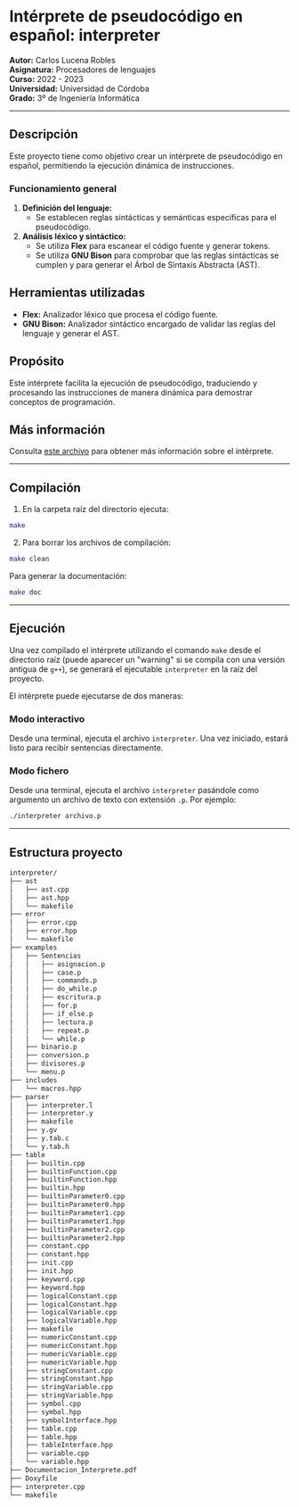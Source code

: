 # Intérprete de pseudocódigo en español: interpreter

**Autor:** Carlos Lucena Robles  
**Asignatura:** Procesadores de lenguajes  
**Curso:** 2022 - 2023  
**Universidad:** Universidad de Córdoba  
**Grado:** 3º de Ingeniería Informática  

---

## Descripción

Este proyecto tiene como objetivo crear un intérprete de pseudocódigo en español, permitiendo la ejecución dinámica de instrucciones.  

### Funcionamiento general  
1. **Definición del lenguaje:**  
   - Se establecen reglas sintácticas y semánticas específicas para el pseudocódigo.  
2. **Análisis léxico y sintáctico:**  
   - Se utiliza **Flex** para escanear el código fuente y generar tokens.  
   - Se utiliza **GNU Bison** para comprobar que las reglas sintácticas se cumplen y para generar el Árbol de Sintaxis Abstracta (AST).  

## Herramientas utilizadas  
- **Flex:** Analizador léxico que procesa el código fuente.  
- **GNU Bison:** Analizador sintáctico encargado de validar las reglas del lenguaje y generar el AST.  

## Propósito  
Este intérprete facilita la ejecución de pseudocódigo, traduciendo y procesando las instrucciones de manera dinámica para demostrar conceptos de programación.  

## Más información  
Consulta [este archivo](Documentacion_Interprete.pdf) para obtener más información sobre el intérprete.  

---

## Compilación

1. En la carpeta raíz del directorio ejecuta:
```bash
make
```
	
2. Para borrar los archivos de compilación:
```bash
make clean
```

Para generar la documentación:
```bash
make doc
```

---

## Ejecución

Una vez compilado el intérprete utilizando el comando `make` desde el directorio raíz (puede aparecer un "warning" si se compila con una versión antigua de `g++`), se generará el ejecutable `interpreter` en la raíz del proyecto.

El intérprete puede ejecutarse de dos maneras:

### Modo interactivo
Desde una terminal, ejecuta el archivo `interpreter`. Una vez iniciado, estará listo para recibir sentencias directamente.

### Modo fichero
Desde una terminal, ejecuta el archivo `interpreter` pasándole como argumento un archivo de texto con extensión `.p`. Por ejemplo:

```bash
./interpreter archivo.p
```

---

##  Estructura proyecto

```bash
interpreter/
├── ast
│   ├── ast.cpp
│   ├── ast.hpp
│   └── makefile
├── error
│   ├── error.cpp
│   ├── error.hpp
│   └── makefile
├── examples
│   ├── Sentencias
│   │   ├── asignacion.p
│   │   ├── case.p
│   │   ├── commands.p
│   │   ├── do_while.p
│   │   ├── escritura.p
│   │   ├── for.p
│   │   ├── if_else.p
│   │   ├── lectura.p
│   │   ├── repeat.p
│   │   └── while.p
│   ├── binario.p
│   ├── conversion.p
│   ├── divisores.p
│   └── menu.p
├── includes
│   └── macros.hpp
├── parser
│   ├── interpreter.l
│   ├── interpreter.y
│   ├── makefile
│   ├── y.gv
│   ├── y.tab.c
│   └── y.tab.h
├── table
│   ├── builtin.cpp
│   ├── builtinFunction.cpp
│   ├── builtinFunction.hpp
│   ├── builtin.hpp
│   ├── builtinParameter0.cpp
│   ├── builtinParameter0.hpp
│   ├── builtinParameter1.cpp
│   ├── builtinParameter1.hpp
│   ├── builtinParameter2.cpp
│   ├── builtinParameter2.hpp
│   ├── constant.cpp
│   ├── constant.hpp
│   ├── init.cpp
│   ├── init.hpp
│   ├── keyword.cpp
│   ├── keyword.hpp
│   ├── logicalConstant.cpp
│   ├── logicalConstant.hpp
│   ├── logicalVariable.cpp
│   ├── logicalVariable.hpp
│   ├── makefile
│   ├── numericConstant.cpp
│   ├── numericConstant.hpp
│   ├── numericVariable.cpp
│   ├── numericVariable.hpp
│   ├── stringConstant.cpp
│   ├── stringConstant.hpp
│   ├── stringVariable.cpp
│   ├── stringVariable.hpp
│   ├── symbol.cpp
│   ├── symbol.hpp
│   ├── symbolInterface.hpp
│   ├── table.cpp
│   ├── table.hpp
│   ├── tableInterface.hpp
│   ├── variable.cpp
│   └── variable.hpp
├── Documentacion_Interprete.pdf
├── Doxyfile
├── interpreter.cpp
└── makefile
```

